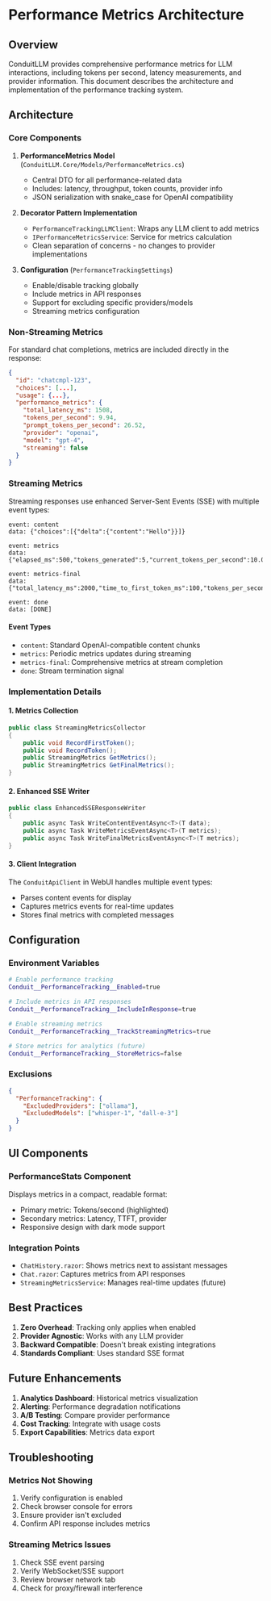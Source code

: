 # Performance Metrics Architecture

## Overview

ConduitLLM provides comprehensive performance metrics for LLM interactions, including tokens per second, latency measurements, and provider information. This document describes the architecture and implementation of the performance tracking system.

## Architecture

### Core Components

1. **PerformanceMetrics Model** (`ConduitLLM.Core/Models/PerformanceMetrics.cs`)
   - Central DTO for all performance-related data
   - Includes: latency, throughput, token counts, provider info
   - JSON serialization with snake_case for OpenAI compatibility

2. **Decorator Pattern Implementation**
   - `PerformanceTrackingLLMClient`: Wraps any LLM client to add metrics
   - `IPerformanceMetricsService`: Service for metrics calculation
   - Clean separation of concerns - no changes to provider implementations

3. **Configuration** (`PerformanceTrackingSettings`)
   - Enable/disable tracking globally
   - Include metrics in API responses
   - Support for excluding specific providers/models
   - Streaming metrics configuration

### Non-Streaming Metrics

For standard chat completions, metrics are included directly in the response:

```json
{
  "id": "chatcmpl-123",
  "choices": [...],
  "usage": {...},
  "performance_metrics": {
    "total_latency_ms": 1508,
    "tokens_per_second": 9.94,
    "prompt_tokens_per_second": 26.52,
    "provider": "openai",
    "model": "gpt-4",
    "streaming": false
  }
}
```

### Streaming Metrics

Streaming responses use enhanced Server-Sent Events (SSE) with multiple event types:

```
event: content
data: {"choices":[{"delta":{"content":"Hello"}}]}

event: metrics
data: {"elapsed_ms":500,"tokens_generated":5,"current_tokens_per_second":10.0}

event: metrics-final
data: {"total_latency_ms":2000,"time_to_first_token_ms":100,"tokens_per_second":15.5}

event: done
data: [DONE]
```

#### Event Types
- `content`: Standard OpenAI-compatible content chunks
- `metrics`: Periodic metrics updates during streaming
- `metrics-final`: Comprehensive metrics at stream completion
- `done`: Stream termination signal

### Implementation Details

#### 1. Metrics Collection
```csharp
public class StreamingMetricsCollector
{
    public void RecordFirstToken();
    public void RecordToken();
    public StreamingMetrics GetMetrics();
    public StreamingMetrics GetFinalMetrics();
}
```

#### 2. Enhanced SSE Writer
```csharp
public class EnhancedSSEResponseWriter
{
    public async Task WriteContentEventAsync<T>(T data);
    public async Task WriteMetricsEventAsync<T>(T metrics);
    public async Task WriteFinalMetricsEventAsync<T>(T metrics);
}
```

#### 3. Client Integration
The `ConduitApiClient` in WebUI handles multiple event types:
- Parses content events for display
- Captures metrics events for real-time updates
- Stores final metrics with completed messages

## Configuration

### Environment Variables
```bash
# Enable performance tracking
Conduit__PerformanceTracking__Enabled=true

# Include metrics in API responses
Conduit__PerformanceTracking__IncludeInResponse=true

# Enable streaming metrics
Conduit__PerformanceTracking__TrackStreamingMetrics=true

# Store metrics for analytics (future)
Conduit__PerformanceTracking__StoreMetrics=false
```

### Exclusions
```json
{
  "PerformanceTracking": {
    "ExcludedProviders": ["ollama"],
    "ExcludedModels": ["whisper-1", "dall-e-3"]
  }
}
```

## UI Components

### PerformanceStats Component
Displays metrics in a compact, readable format:
- Primary metric: Tokens/second (highlighted)
- Secondary metrics: Latency, TTFT, provider
- Responsive design with dark mode support

### Integration Points
- `ChatHistory.razor`: Shows metrics next to assistant messages
- `Chat.razor`: Captures metrics from API responses
- `StreamingMetricsService`: Manages real-time updates (future)

## Best Practices

1. **Zero Overhead**: Tracking only applies when enabled
2. **Provider Agnostic**: Works with any LLM provider
3. **Backward Compatible**: Doesn't break existing integrations
4. **Standards Compliant**: Uses standard SSE format

## Future Enhancements

1. **Analytics Dashboard**: Historical metrics visualization
2. **Alerting**: Performance degradation notifications
3. **A/B Testing**: Compare provider performance
4. **Cost Tracking**: Integrate with usage costs
5. **Export Capabilities**: Metrics data export

## Troubleshooting

### Metrics Not Showing
1. Verify configuration is enabled
2. Check browser console for errors
3. Ensure provider isn't excluded
4. Confirm API response includes metrics

### Streaming Metrics Issues
1. Check SSE event parsing
2. Verify WebSocket/SSE support
3. Review browser network tab
4. Check for proxy/firewall interference